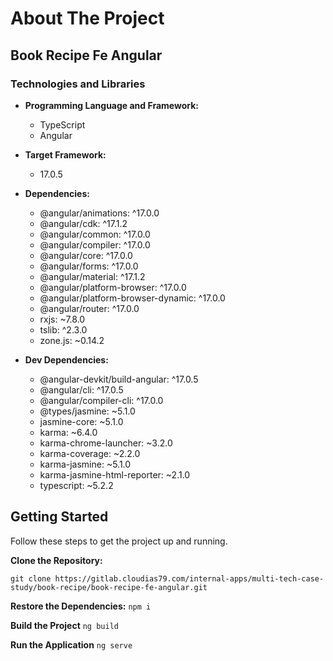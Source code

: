# About The Project
## Book Recipe Fe Angular 

### Technologies and Libraries

- **Programming Language and Framework:**
   - TypeScript
   - Angular

- **Target Framework:**
   - 17.0.5

- **Dependencies:**
   - @angular/animations: ^17.0.0
   - @angular/cdk: ^17.1.2
   - @angular/common: ^17.0.0
   - @angular/compiler: ^17.0.0
   - @angular/core: ^17.0.0
   - @angular/forms: ^17.0.0
   - @angular/material: ^17.1.2
   - @angular/platform-browser: ^17.0.0
   - @angular/platform-browser-dynamic: ^17.0.0
   - @angular/router: ^17.0.0
   - rxjs: ~7.8.0
   - tslib: ^2.3.0
   - zone.js: ~0.14.2

- **Dev Dependencies:**
   - @angular-devkit/build-angular: ^17.0.5
   - @angular/cli: ^17.0.5
   - @angular/compiler-cli: ^17.0.0
   - @types/jasmine: ~5.1.0
   - jasmine-core: ~5.1.0
   - karma: ~6.4.0
   - karma-chrome-launcher: ~3.2.0
   - karma-coverage: ~2.2.0
   - karma-jasmine: ~5.1.0
   - karma-jasmine-html-reporter: ~2.1.0
   - typescript: ~5.2.2

## Getting Started

Follow these steps to get the project up and running.

**Clone the Repository:**
   ```
   git clone https://gitlab.cloudias79.com/internal-apps/multi-tech-case-study/book-recipe/book-recipe-fe-angular.git
   ```

**Restore the Dependencies:**
    ```
    npm i
    ```

**Build the Project**
    ```
    ng build
    ```

**Run the Application**
    ```
    ng serve
    ```